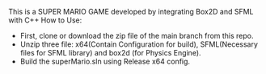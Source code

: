 This is a SUPER MARIO GAME developed by integrating Box2D and SFML with C++
How to Use:
- First, clone or download the zip file of the main branch from this repo.
- Unzip three file: x64(Contain Configuration for build), SFML(Necessary files for SFML library) and box2d (for Physics Engine).
- Build the superMario.sln using Release x64 config.
  
